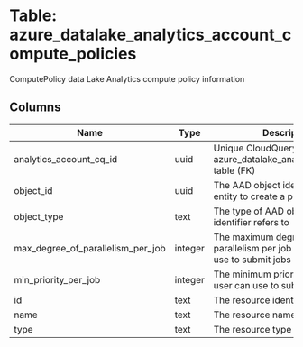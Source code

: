 
# Table: azure_datalake_analytics_account_compute_policies
ComputePolicy data Lake Analytics compute policy information
## Columns
| Name        | Type           | Description  |
| ------------- | ------------- | -----  |
|analytics_account_cq_id|uuid|Unique CloudQuery ID of azure_datalake_analytics_accounts table (FK)|
|object_id|uuid|The AAD object identifier for the entity to create a policy for|
|object_type|text|The type of AAD object the object identifier refers to|
|max_degree_of_parallelism_per_job|integer|The maximum degree of parallelism per job this user can use to submit jobs|
|min_priority_per_job|integer|The minimum priority per job this user can use to submit jobs|
|id|text|The resource identifier|
|name|text|The resource name|
|type|text|The resource type|

